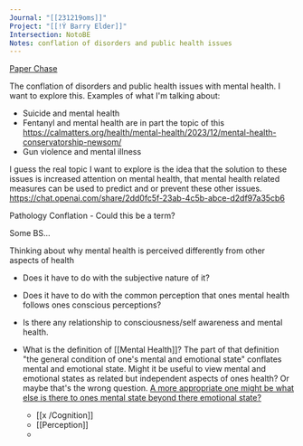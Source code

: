 ```yaml
---
Journal: "[[231219oms]]"
Project: "[[!Ý Barry Elder]]"
Intersection: NotoBE
Notes: conflation of disorders and public health issues
---
```

[Paper Chase](https://chat.openai.com/g/g-2QvkAXuip-paper-chase)

The conflation of disorders and public health issues with mental health. I want to explore this. 
Examples of what I'm talking about:
- Suicide and mental health
- Fentanyl and mental health are in part the topic of this https://calmatters.org/health/mental-health/2023/12/mental-health-conservatorship-newsom/
- Gun violence and mental illness

I guess the real topic I want to explore is the idea that the solution to these issues is increased attention on mental health, that mental health related measures can be used to predict and or prevent these other issues. 
https://chat.openai.com/share/2dd0fc5f-23ab-4c5b-abce-d2df97a35cb6

Pathology Conflation - Could this be a term?

Some BS...

Thinking about why mental health is perceived differently from other aspects of health

- Does it have to do with the subjective nature of it? 

- Does it have to do with the common perception that ones mental health follows ones conscious perceptions? 
- Is there any relationship to consciousness/self awareness and mental health. 
- What is the definition of [[Mental Health]]? The part of that definition "the general condition of one's mental and emotional state"  conflates mental and emotional state. Might it be useful to view mental and emotional states as related but independent aspects of ones health? Or maybe that's the wrong question. [A more appropriate one might be what else is there to ones mental state beyond there emotional state?](https://chat.openai.com/share/158cceb3-d355-4ff0-9692-97ef0ed688e0)
	- [[x /Cognition]]
	- [[Perception]]
	- 




